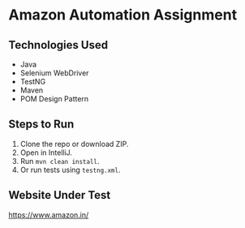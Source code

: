 # Amazon Automation Assignment

## Technologies Used
- Java
- Selenium WebDriver
- TestNG
- Maven
- POM Design Pattern

## Steps to Run
1. Clone the repo or download ZIP.
2. Open in IntelliJ.
3. Run `mvn clean install`.
4. Or run tests using `testng.xml`.

## Website Under Test
https://www.amazon.in/

